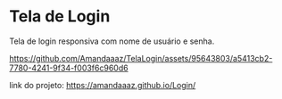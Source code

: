 # Tela de Login
Tela de login responsiva com nome de usuário e senha.



https://github.com/Amandaaaz/TelaLogin/assets/95643803/a5413cb2-7780-4241-9f34-f003f6c960d6



link do projeto:
https://amandaaaz.github.io/Login/
